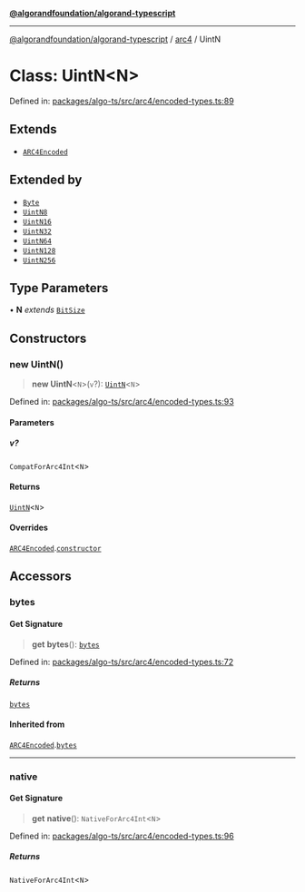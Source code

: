 [**@algorandfoundation/algorand-typescript**](../../../README.md)

***

[@algorandfoundation/algorand-typescript](../../../README.md) / [arc4](../README.md) / UintN

# Class: UintN\<N\>

Defined in: [packages/algo-ts/src/arc4/encoded-types.ts:89](https://github.com/algorandfoundation/puya-ts/blob/14c9827d80da81ff08b4923e997ba22be04aa0db/packages/algo-ts/src/arc4/encoded-types.ts#L89)

## Extends

- [`ARC4Encoded`](ARC4Encoded.md)

## Extended by

- [`Byte`](Byte.md)
- [`UintN8`](UintN8.md)
- [`UintN16`](UintN16.md)
- [`UintN32`](UintN32.md)
- [`UintN64`](UintN64.md)
- [`UintN128`](UintN128.md)
- [`UintN256`](UintN256.md)

## Type Parameters

• **N** *extends* [`BitSize`](../type-aliases/BitSize.md)

## Constructors

### new UintN()

> **new UintN**\<`N`\>(`v`?): [`UintN`](UintN.md)\<`N`\>

Defined in: [packages/algo-ts/src/arc4/encoded-types.ts:93](https://github.com/algorandfoundation/puya-ts/blob/14c9827d80da81ff08b4923e997ba22be04aa0db/packages/algo-ts/src/arc4/encoded-types.ts#L93)

#### Parameters

##### v?

`CompatForArc4Int`\<`N`\>

#### Returns

[`UintN`](UintN.md)\<`N`\>

#### Overrides

[`ARC4Encoded`](ARC4Encoded.md).[`constructor`](ARC4Encoded.md#constructors)

## Accessors

### bytes

#### Get Signature

> **get** **bytes**(): [`bytes`](../../../type-aliases/bytes.md)

Defined in: [packages/algo-ts/src/arc4/encoded-types.ts:72](https://github.com/algorandfoundation/puya-ts/blob/14c9827d80da81ff08b4923e997ba22be04aa0db/packages/algo-ts/src/arc4/encoded-types.ts#L72)

##### Returns

[`bytes`](../../../type-aliases/bytes.md)

#### Inherited from

[`ARC4Encoded`](ARC4Encoded.md).[`bytes`](ARC4Encoded.md#bytes)

***

### native

#### Get Signature

> **get** **native**(): `NativeForArc4Int`\<`N`\>

Defined in: [packages/algo-ts/src/arc4/encoded-types.ts:96](https://github.com/algorandfoundation/puya-ts/blob/14c9827d80da81ff08b4923e997ba22be04aa0db/packages/algo-ts/src/arc4/encoded-types.ts#L96)

##### Returns

`NativeForArc4Int`\<`N`\>
